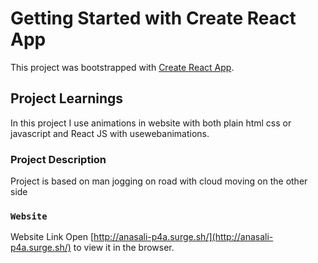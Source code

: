 # Getting Started with Create React App

This project was bootstrapped with [Create React App](https://github.com/facebook/create-react-app).

## Project Learnings

In this project I use animations in website with both plain html css or javascript and React JS with usewebanimations. 


### Project Description

Project is based on man jogging on road with cloud moving on the other side 

### `Website`

Website Link  Open [http://anasali-p4a.surge.sh/](http://anasali-p4a.surge.sh/) to view it in the browser.

